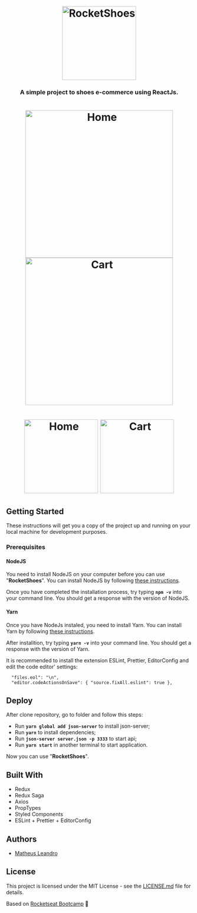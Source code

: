 <h1 align="center">
  <img alt="RocketShoes" title="RocketShoes" src="https://raw.githubusercontent.com/matheusleandroo/rocketshoes/master/src/assets/images/rocketshoes-logo.png" width="200px" />
</h1>

<h3 align="center">
  A simple project to shoes e-commerce using ReactJs.
</h3>

<h1 align="center">
  <img alt="Home" title="Home" src="https://raw.githubusercontent.com/matheusleandroo/rocketshoes/master/src/assets/images/rocketshoes-home.png" width="400px" />
  <img alt="Cart" title="Cart" src="https://raw.githubusercontent.com/matheusleandroo/rocketshoes/master/src/assets/images/rocketshoes-cart.png" width="400px" />
</h1>

<h1 align="center">
  <img alt="Home" title="Home" src="https://raw.githubusercontent.com/matheusleandroo/rocketshoes/master/src/assets/images/rocketshoes-home-mb.png" width="200px" />
  <img alt="Cart" title="Cart" src="https://raw.githubusercontent.com/matheusleandroo/rocketshoes/master/src/assets/images/rocketshoes-cart-mb.png" width="200px" />
</h1>

## Getting Started

These instructions will get you a copy of the project up and running on your local machine for development purposes.

<h3>Prerequisites</h3>

<h4>NodeJS</h4>

You need to install NodeJS on your computer before you can use "**RocketShoes**". You can install NodeJS by following <a href="https://nodejs.org/en/download/package-manager/">these instructions</a>.

Once you have completed the installation process, try typing **```npm -v```** into your command line. You should get a response with the version of NodeJS.

<h4>Yarn</h4>

Once you have NodeJs instaled, you need to install Yarn. You can install Yarn by following <a href="https://yarnpkg.com/en/docs/getting-started">these instructions</a>.

After instalition, try typing **```yarn -v```** into your command line. You should get a response with the version of Yarn.

It is recommended to install the extension ESLint, Prettier, EditorConfig and edit the code editor' settings:
```
  "files.eol": "\n",
  "editor.codeActionsOnSave": { "source.fixAll.eslint": true },
```

## Deploy

After clone repository, go to folder and follow this steps:

- Run **`yarn global add json-server`** to install json-server;
- Run **`yarn`** to install dependencies;
- Run **`json-server server.json -p 3333`** to start api;
- Run **`yarn start`** in another terminal to start application.

Now you can use "**RocketShoes**".

## Built With

<ul>
  <li>Redux</li>
  <li>Redux Saga</li>
  <li>Axios</li>
  <li>PropTypes</li>
  <li>Styled Components</li>
  <li>ESLint + Prettier + EditorConfig</li>
</ul>

## Authors

<ul>
  <li><a href="http://matheusleandro.com">Matheus Leandro</a></li>
</ul>

## License

This project is licensed under the MIT License - see the <a href="https://github.com/matheusleandroo/rocketshoes/blob/master/LICENSE">LICENSE.md</a> file for details.

Based on <a href="https://rocketseat.com.br/bootcamp">Rocketseat Bootcamp</a> :rocket:
